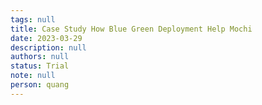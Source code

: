 ```yaml
---
tags: null
title: Case Study How Blue Green Deployment Help Mochi
date: 2023-03-29
description: null
authors: null
status: Trial
note: null
person: quang
---
```


